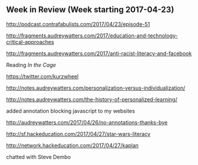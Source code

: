 ## Week in Review (Week starting 2017-04-23)

http://podcast.contrafabulists.com/2017/04/23/episode-51

http://fragments.audreywatters.com/2017/education-and-technology-critical-approaches

http://fragments.audreywatters.com/2017/anti-racist-literacy-and-facebook

Reading _In the Cage_

https://twitter.com/kurzwheel

http://notes.audreywatters.com/personalization-versus-individualization/

http://notes.audreywatters.com/the-history-of-personalized-learning/

added annotation blocking javascript to my websites

http://audreywatters.com/2017/04/26/no-annotations-thanks-bye

http://sf.hackeducation.com/2017/04/27/star-wars-literacy

http://network.hackeducation.com/2017/04/27/kaplan

chatted with Steve Dembo
